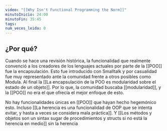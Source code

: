 ```yaml
---
video: "[[Why Isn't Functional Programming the Norm]]"
minutoInicio: 24:00
minutoFin: 35:45
tags: 
num_veces_leida: 0
---
```

## ¿Por qué?

Cuando se hace una revisión histórica, la funcionalidad que realmente convenció a los creadores de los lenguajes actuales por parte de la [[POO]] fue la encapsulación. Esto fue introducido con Smalltalk y por casualidad fue muy representado ante la comunidad frente a otros posibles como Modula. Al final la [[La encapsulación de la POO es modularidad sobre el estado de un objeto]]. Por lo que, la comunidad buscaba [[modularidad]], y la [[POO]] no era el que ofrecía el mejor enfoque de esto.

No hay funcionalidades únicas en [[POO]] que hayan hecho hegemónico esto. Incluso [[La herencia es una funcionalidad de OOP que se intenta evitar, y hasta a veces se considera mala práctica]]. Y [[Los métodos y objetos son un  sintax sugar  de procedimientos y structs si no está la herencia en medio]] sin la herencia